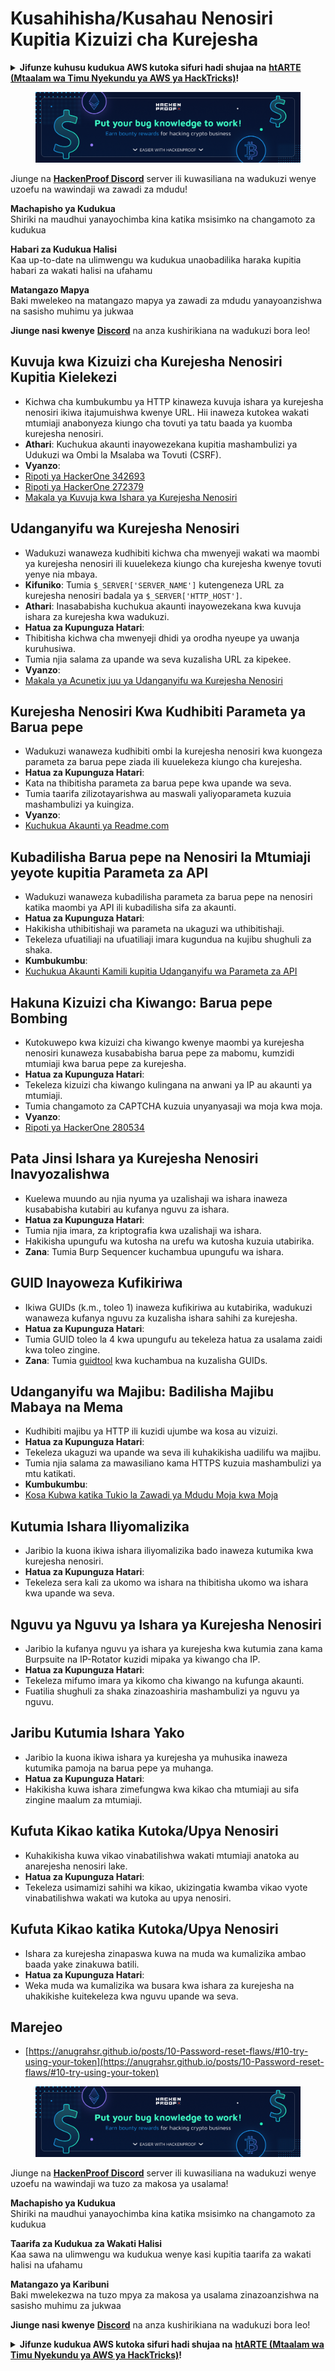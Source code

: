 # Kusahihisha/Kusahau Nenosiri Kupitia Kizuizi cha Kurejesha

<details>

<summary><strong>Jifunze kuhusu kudukua AWS kutoka sifuri hadi shujaa na</strong> <a href="https://training.hacktricks.xyz/courses/arte"><strong>htARTE (Mtaalam wa Timu Nyekundu ya AWS ya HackTricks)</strong></a><strong>!</strong></summary>

Njia nyingine za kusaidia HackTricks:

* Ikiwa unataka kuona **kampuni yako ikionekana kwenye HackTricks** au **kupakua HackTricks kwa PDF** Angalia [**MIPANGO YA USAJILI**](https://github.com/sponsors/carlospolop)!
* Pata [**bidhaa rasmi za PEASS & HackTricks**](https://peass.creator-spring.com)
* Gundua [**Familia ya PEASS**](https://opensea.io/collection/the-peass-family), mkusanyiko wetu wa kipekee wa [**NFTs**](https://opensea.io/collection/the-peass-family)
* **Jiunge na** 💬 [**Kikundi cha Discord**](https://discord.gg/hRep4RUj7f) au kikundi cha [**telegram**](https://t.me/peass) au **tufuate** kwenye **Twitter** 🐦 [**@carlospolopm**](https://twitter.com/hacktricks\_live)**.**
* **Shiriki mbinu zako za kudukua kwa kuwasilisha PRs kwa** [**HackTricks**](https://github.com/carlospolop/hacktricks) na [**HackTricks Cloud**](https://github.com/carlospolop/hacktricks-cloud) repos za github.

</details>

<figure><img src="../.gitbook/assets/image (380).png" alt=""><figcaption></figcaption></figure>

Jiunge na [**HackenProof Discord**](https://discord.com/invite/N3FrSbmwdy) server ili kuwasiliana na wadukuzi wenye uzoefu na wawindaji wa zawadi za mdudu!

**Machapisho ya Kudukua**\
Shiriki na maudhui yanayochimba kina katika msisimko na changamoto za kudukua

**Habari za Kudukua Halisi**\
Kaa up-to-date na ulimwengu wa kudukua unaobadilika haraka kupitia habari za wakati halisi na ufahamu

**Matangazo Mapya**\
Baki mwelekeo na matangazo mapya ya zawadi za mdudu yanayoanzishwa na sasisho muhimu ya jukwaa

**Jiunge nasi kwenye** [**Discord**](https://discord.com/invite/N3FrSbmwdy) na anza kushirikiana na wadukuzi bora leo!

## **Kuvuja kwa Kizuizi cha Kurejesha Nenosiri Kupitia Kielekezi**

* Kichwa cha kumbukumbu ya HTTP kinaweza kuvuja ishara ya kurejesha nenosiri ikiwa itajumuishwa kwenye URL. Hii inaweza kutokea wakati mtumiaji anabonyeza kiungo cha tovuti ya tatu baada ya kuomba kurejesha nenosiri.
* **Athari**: Kuchukua akaunti inayowezekana kupitia mashambulizi ya Udukuzi wa Ombi la Msalaba wa Tovuti (CSRF).
* **Vyanzo**:
* [Ripoti ya HackerOne 342693](https://hackerone.com/reports/342693)
* [Ripoti ya HackerOne 272379](https://hackerone.com/reports/272379)
* [Makala ya Kuvuja kwa Ishara ya Kurejesha Nenosiri](https://medium.com/@rubiojhayz1234/toyotas-password-reset-token-and-email-address-leak-via-referer-header-b0ede6507c6a)

## **Udanganyifu wa Kurejesha Nenosiri**

* Wadukuzi wanaweza kudhibiti kichwa cha mwenyeji wakati wa maombi ya kurejesha nenosiri ili kuuelekeza kiungo cha kurejesha kwenye tovuti yenye nia mbaya.
* **Kifuniko**: Tumia `$_SERVER['SERVER_NAME']` kutengeneza URL za kurejesha nenosiri badala ya `$_SERVER['HTTP_HOST']`.
* **Athari**: Inasababisha kuchukua akaunti inayowezekana kwa kuvuja ishara za kurejesha kwa wadukuzi.
* **Hatua za Kupunguza Hatari**:
* Thibitisha kichwa cha mwenyeji dhidi ya orodha nyeupe ya uwanja kuruhusiwa.
* Tumia njia salama za upande wa seva kuzalisha URL za kipekee.
* **Vyanzo**:
* [Makala ya Acunetix juu ya Udanganyifu wa Kurejesha Nenosiri](https://www.acunetix.com/blog/articles/password-reset-poisoning/)

## **Kurejesha Nenosiri Kwa Kudhibiti Parameta ya Barua pepe**

* Wadukuzi wanaweza kudhibiti ombi la kurejesha nenosiri kwa kuongeza parameta za barua pepe ziada ili kuuelekeza kiungo cha kurejesha.
* **Hatua za Kupunguza Hatari**:
* Kata na thibitisha parameta za barua pepe kwa upande wa seva.
* Tumia taarifa zilizotayarishwa au maswali yaliyoparameta kuzuia mashambulizi ya kuingiza.
* **Vyanzo**:
* [Kuchukua Akaunti ya Readme.com](https://medium.com/@0xankush/readme-com-account-takeover-bugbounty-fulldisclosure-a36ddbe915be)

## **Kubadilisha Barua pepe na Nenosiri la Mtumiaji yeyote kupitia Parameta za API**

* Wadukuzi wanaweza kubadilisha parameta za barua pepe na nenosiri katika maombi ya API ili kubadilisha sifa za akaunti.
* **Hatua za Kupunguza Hatari**:
* Hakikisha uthibitishaji wa parameta na ukaguzi wa uthibitishaji.
* Tekeleza ufuatiliaji na ufuatiliaji imara kugundua na kujibu shughuli za shaka.
* **Kumbukumbu**:
* [Kuchukua Akaunti Kamili kupitia Udanganyifu wa Parameta za API](https://medium.com/@adeshkolte/full-account-takeover-changing-email-and-password-of-any-user-through-api-parameters-3d527ab27240)

## **Hakuna Kizuizi cha Kiwango: Barua pepe Bombing**

* Kutokuwepo kwa kizuizi cha kiwango kwenye maombi ya kurejesha nenosiri kunaweza kusababisha barua pepe za mabomu, kumzidi mtumiaji kwa barua pepe za kurejesha.
* **Hatua za Kupunguza Hatari**:
* Tekeleza kizuizi cha kiwango kulingana na anwani ya IP au akaunti ya mtumiaji.
* Tumia changamoto za CAPTCHA kuzuia unyanyasaji wa moja kwa moja.
* **Vyanzo**:
* [Ripoti ya HackerOne 280534](https://hackerone.com/reports/280534)

## **Pata Jinsi Ishara ya Kurejesha Nenosiri Inavyozalishwa**

* Kuelewa muundo au njia nyuma ya uzalishaji wa ishara inaweza kusababisha kutabiri au kufanya nguvu za ishara.
* **Hatua za Kupunguza Hatari**:
* Tumia njia imara, za kriptografia kwa uzalishaji wa ishara.
* Hakikisha upungufu wa kutosha na urefu wa kutosha kuzuia utabirika.
* **Zana**: Tumia Burp Sequencer kuchambua upungufu wa ishara.

## **GUID Inayoweza Kufikiriwa**

* Ikiwa GUIDs (k.m., toleo 1) inaweza kufikiriwa au kutabirika, wadukuzi wanaweza kufanya nguvu za kuzalisha ishara sahihi za kurejesha.
* **Hatua za Kupunguza Hatari**:
* Tumia GUID toleo la 4 kwa upungufu au tekeleza hatua za usalama zaidi kwa toleo zingine.
* **Zana**: Tumia [guidtool](https://github.com/intruder-io/guidtool) kwa kuchambua na kuzalisha GUIDs.

## **Udanganyifu wa Majibu: Badilisha Majibu Mabaya na Mema**

* Kudhibiti majibu ya HTTP ili kuzidi ujumbe wa kosa au vizuizi.
* **Hatua za Kupunguza Hatari**:
* Tekeleza ukaguzi wa upande wa seva ili kuhakikisha uadilifu wa majibu.
* Tumia njia salama za mawasiliano kama HTTPS kuzuia mashambulizi ya mtu katikati.
* **Kumbukumbu**:
* [Kosa Kubwa katika Tukio la Zawadi ya Mdudu Moja kwa Moja](https://medium.com/@innocenthacker/how-i-found-the-most-critical-bug-in-live-bug-bounty-event-7a88b3aa97b3)

## **Kutumia Ishara Iliyomalizika**

* Jaribio la kuona ikiwa ishara iliyomalizika bado inaweza kutumika kwa kurejesha nenosiri.
* **Hatua za Kupunguza Hatari**:
* Tekeleza sera kali za ukomo wa ishara na thibitisha ukomo wa ishara kwa upande wa seva.

## **Nguvu ya Nguvu ya Ishara ya Kurejesha Nenosiri**

* Jaribio la kufanya nguvu ya ishara ya kurejesha kwa kutumia zana kama Burpsuite na IP-Rotator kuzidi mipaka ya kiwango cha IP.
* **Hatua za Kupunguza Hatari**:
* Tekeleza mifumo imara ya kikomo cha kiwango na kufunga akaunti.
* Fuatilia shughuli za shaka zinazoashiria mashambulizi ya nguvu ya nguvu.

## **Jaribu Kutumia Ishara Yako**

* Jaribio la kuona ikiwa ishara ya kurejesha ya muhusika inaweza kutumika pamoja na barua pepe ya muhanga.
* **Hatua za Kupunguza Hatari**:
* Hakikisha kuwa ishara zimefungwa kwa kikao cha mtumiaji au sifa zingine maalum za mtumiaji.

## **Kufuta Kikao katika Kutoka/Upya Nenosiri**

* Kuhakikisha kuwa vikao vinabatilishwa wakati mtumiaji anatoka au anarejesha nenosiri lake.
* **Hatua za Kupunguza Hatari**:
* Tekeleza usimamizi sahihi wa kikao, ukizingatia kwamba vikao vyote vinabatilishwa wakati wa kutoka au upya nenosiri.

## **Kufuta Kikao katika Kutoka/Upya Nenosiri**

* Ishara za kurejesha zinapaswa kuwa na muda wa kumalizika ambao baada yake zinakuwa batili.
* **Hatua za Kupunguza Hatari**:
* Weka muda wa kumalizika wa busara kwa ishara za kurejesha na uhakikishe kuitekeleza kwa nguvu upande wa seva.
## Marejeo

* [https://anugrahsr.github.io/posts/10-Password-reset-flaws/#10-try-using-your-token](https://anugrahsr.github.io/posts/10-Password-reset-flaws/#10-try-using-your-token)

<figure><img src="../.gitbook/assets/image (380).png" alt=""><figcaption></figcaption></figure>

Jiunge na [**HackenProof Discord**](https://discord.com/invite/N3FrSbmwdy) server ili kuwasiliana na wadukuzi wenye uzoefu na wawindaji wa tuzo za makosa ya usalama!

**Machapisho ya Kudukua**\
Shiriki na maudhui yanayochimba kina katika msisimko na changamoto za kudukua

**Taarifa za Kudukua za Wakati Halisi**\
Kaa sawa na ulimwengu wa kudukua wenye kasi kupitia taarifa za wakati halisi na ufahamu

**Matangazo ya Karibuni**\
Baki mwelekezwa na tuzo mpya za makosa ya usalama zinazoanzishwa na sasisho muhimu za jukwaa

**Jiunge nasi kwenye** [**Discord**](https://discord.com/invite/N3FrSbmwdy) na anza kushirikiana na wadukuzi bora leo!

<details>

<summary><strong>Jifunze kudukua AWS kutoka sifuri hadi shujaa na</strong> <a href="https://training.hacktricks.xyz/courses/arte"><strong>htARTE (Mtaalam wa Timu Nyekundu ya AWS ya HackTricks)</strong></a><strong>!</strong></summary>

Njia nyingine za kusaidia HackTricks:

* Ikiwa unataka kuona **kampuni yako ikitangazwa kwenye HackTricks** au **kupakua HackTricks kwa PDF** Angalia [**MIPANGO YA USAJILI**](https://github.com/sponsors/carlospolop)!
* Pata [**bidhaa rasmi za PEASS & HackTricks**](https://peass.creator-spring.com)
* Gundua [**Familia ya PEASS**](https://opensea.io/collection/the-peass-family), mkusanyiko wetu wa [**NFTs**](https://opensea.io/collection/the-peass-family) ya kipekee
* **Jiunge na** 💬 [**Kikundi cha Discord**](https://discord.gg/hRep4RUj7f) au kikundi cha [**telegram**](https://t.me/peass) au **tufuate** kwenye **Twitter** 🐦 [**@carlospolopm**](https://twitter.com/hacktricks\_live)**.**
* **Shiriki mbinu zako za kudukua kwa kuwasilisha PRs kwa** [**HackTricks**](https://github.com/carlospolop/hacktricks) na [**HackTricks Cloud**](https://github.com/carlospolop/hacktricks-cloud) repos za github.

</details>
